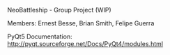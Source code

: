 NeoBattleship - Group Project (WIP)


Members: Ernest Besse, Brian Smith, Felipe Guerra




PyQt5 Documentation: http://pyqt.sourceforge.net/Docs/PyQt4/modules.html
